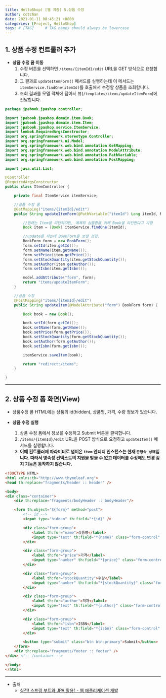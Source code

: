 ```yaml
---
title: HelloShop) [웹 계층] 5.상품 수정
author: cotchan
date: 2021-01-11 08:45:21 +0800
categories: [Project, HelloShop]
tags: # [TAG]     # TAG names should always be lowercase
---
```



## 1. 상품 수정 컨트롤러 추가

+ **상품 수정 폼 이동**
  1. 수정 버튼을 선택하면 `/items/{itemId}/edit` URL을 GET 방식으로 요청합니다.
  2. 그 결과로 `updateItemForm()` 메서드를 실행하는데 이 메서드는 `itemService.findOne(itemId)`를 호출해서 수정할 상품을 조회합니다.
  3. 조회 결과를 모델 객체에 담아서 뷰(`/templates/items/updateItemForm`)에 전달합니다.


```java
package jpabook.jpashop.controller;

import jpabook.jpashop.domain.item.Book;
import jpabook.jpashop.domain.item.Item;
import jpabook.jpashop.service.ItemService;
import lombok.RequiredArgsConstructor;
import org.springframework.stereotype.Controller;
import org.springframework.ui.Model;
import org.springframework.web.bind.annotation.GetMapping;
import org.springframework.web.bind.annotation.ModelAttribute;
import org.springframework.web.bind.annotation.PathVariable;
import org.springframework.web.bind.annotation.PostMapping;

import java.util.List;

@Controller
@RequiredArgsConstructor
public class ItemController {

    private final ItemService itemService;

    //상품 수정 폼
    @GetMapping("items/{itemId}/edit")
    public String updateItemForm(@PathVariable("itemId") Long itemId, Model model) {

        //원래는 Item을 리턴하지만, 예제의 심플함을 위해 Book을 리턴한다고 가정
        Book item = (Book) itemService.findOne(itemId);

        //update를 하는데 BookForm을 보낼 것임.
        BookForm form = new BookForm();
        form.setId(item.getId());
        form.setName(item.getName());
        form.setPrice(item.getPrice());
        form.setStockQuantity(item.getStockQuantity());
        form.setAuthor(item.getAuthor());
        form.setIsbn(item.getIsbn());

        model.addAttribute("form", form);
        return "items/updateItemForm";
    }

    //상품 수정
    @PostMapping("items/{itemId}/edit")
    public String updateItem(@ModelAttribute("form") BookForm form) {

        Book book = new Book();

        book.setId(form.getId());
        book.setName(form.getName());
        book.setPrice(form.getPrice());
        book.setStockQuantity(form.getStockQuantity());
        book.setAuthor(form.getAuthor());
        book.setIsbn(form.getIsbn());

        itemService.saveItem(book);

        return "redirect:/items";
    }

}
```

---

## 2. 상품 수정 폼 화면(View)

+ 상품수정 폼 HTML에는 상품의 id(hidden), 상품명, 가격, 수량 정보가 있습니다.

+ **상품 수정 실행**
  1. 상품 수정 폼에서 정보를 수정하고 Submit 버튼을 클릭합니다.
  2. `/items/{itemId}/edit` URL을 POST 방식으로 요청하고 `updateItem()` 메서드를 실행합니다.
  3. **이때 컨트롤러에 파라미터로 넘어온 `item` 엔티티 인스턴스는 현재 `준영속 상태`입니다. 따라서 영속성 컨텍스트의 지원을 받을 수 없고 데이터를 수정해도 변경 감지 기능은 동작하지 않습니다.** 
  

  

```html
<!DOCTYPE HTML>
<html xmlns:th="http://www.thymeleaf.org">
<head th:replace="fragments/header :: header" />

<body>
<div class="container">
    <div th:replace="fragments/bodyHeader :: bodyHeader"/>

    <form th:object="${form}" method="post">
        <!-- id -->
        <input type="hidden" th:field="*{id}" />

        <div class="form-group">
            <label th:for="name">상품명</label>
            <input type="text" th:field="*{name}" class="form-control" placeholder="이름을 입력하세요" />
        </div>

        <div class="form-group">
            <label th:for="price">가격</label>
            <input type="number" th:field="*{price}" class="form-control" placeholder="가격을 입력하세요" />
        </div>

        <div class="form-group">
            <label th:for="stockQuantity">수량</label>
            <input type="number" th:field="*{stockQuantity}" class="form- control" placeholder="수량을 입력하세요" />
        </div>

        <div class="form-group">
            <label th:for="author">저자</label>
            <input type="text" th:field="*{author}" class="form-control" placeholder="저자를 입력하세요" />
        </div>

        <div class="form-group">
            <label th:for="isbn">ISBN</label>
            <input type="text" th:field="*{isbn}" class="form-control" placeholder="ISBN을 입력하세요" />
        </div>

        <button type="submit" class="btn btn-primary">Submit</button>
    </form>
    <div th:replace="fragments/footer :: footer" />
</div> <!-- /container -->

</body>
</html>
```

---


+ 출처
    + [실전! 스프링 부트와 JPA 활용1 - 웹 애플리케이션 개발](https://www.inflearn.com/course/%EC%8A%A4%ED%94%84%EB%A7%81%EB%B6%80%ED%8A%B8-JPA-%ED%99%9C%EC%9A%A9-1/dashboard)


